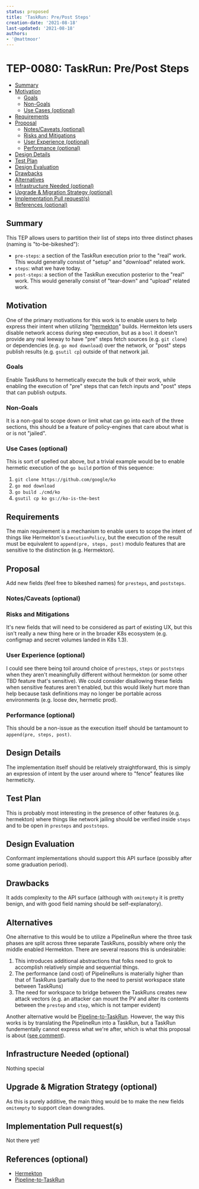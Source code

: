 ```yaml
---
status: proposed
title: 'TaskRun: Pre/Post Steps'
creation-date: '2021-08-18'
last-updated: '2021-08-18'
authors:
- '@mattmoor'
---
```


# TEP-0080: TaskRun: Pre/Post Steps

<!-- toc -->
- [Summary](#summary)
- [Motivation](#motivation)
  - [Goals](#goals)
  - [Non-Goals](#non-goals)
  - [Use Cases (optional)](#use-cases-optional)
- [Requirements](#requirements)
- [Proposal](#proposal)
  - [Notes/Caveats (optional)](#notescaveats-optional)
  - [Risks and Mitigations](#risks-and-mitigations)
  - [User Experience (optional)](#user-experience-optional)
  - [Performance (optional)](#performance-optional)
- [Design Details](#design-details)
- [Test Plan](#test-plan)
- [Design Evaluation](#design-evaluation)
- [Drawbacks](#drawbacks)
- [Alternatives](#alternatives)
- [Infrastructure Needed (optional)](#infrastructure-needed-optional)
- [Upgrade &amp; Migration Strategy (optional)](#upgrade--migration-strategy-optional)
- [Implementation Pull request(s)](#implementation-pull-request-s)
- [References (optional)](#references-optional)
<!-- /toc -->

## Summary

This TEP allows users to partition their list of steps into three distinct phases (naming is "to-be-bikeshed"):
 - `pre-steps`: a section of the TaskRun execution prior to the "real" work.  This would generally consist of "setup" and "download" related work.
 - `steps`: what we have today.
 - `post-steps`: a section of the TaskRun execution posterior to the "real" work.  This would generally consist of "tear-down" and "upload" related work.

## Motivation

One of the primary motivations for this work is to enable users to help express their intent when utilizing "[hermekton](./0025-hermekton.md)" builds.  Hermekton lets users disable network access during step execution, but as a `bool` it doesn't provide any real leeway to have "pre" steps fetch sources (e.g. `git clone`) or dependencies (e.g. `go mod download`) over the network, or "post" steps publish results (e.g. `gsutil cp`) outside of that network jail.

### Goals

Enable TaskRuns to hermetically execute the bulk of their work, while enabling the execution of "pre" steps that can fetch inputs and "post" steps that can publish outputs.

### Non-Goals

It is a non-goal to scope down or limit what can go into each of the three sections, this should be a feature of policy-engines that care about what is or is not "jailed".

### Use Cases (optional)

This is sort of spelled out above, but a trivial example would be to enable hermetic execution of the `go build` portion of this sequence:
1. `git clone https://github.com/google/ko`
1. `go mod download`
1. `go build ./cmd/ko`
1. `gsutil cp ko gs://ko-is-the-best`

## Requirements

The main requirement is a mechanism to enable users to scope the intent of things like Hermekton's `ExecutionPolicy`, but the execution of the result must be equivalent to `append(pre, steps, post)` modulo features that are sensitive to the distinction (e.g. Hermekton).

## Proposal

Add new fields (feel free to bikeshed names) for `presteps`, and `poststeps`.

### Notes/Caveats (optional)

### Risks and Mitigations

It's new fields that will need to be considered as part of existing UX, but this isn't really a new thing here or in the broader K8s ecosystem (e.g. configmap and secret volumes landed in K8s 1.3).

### User Experience (optional)

I could see there being toil around choice of `presteps`, `steps` or `poststeps` when they aren't meaningfully different without hermekton (or some other TBD feature that's sensitive).  We could consider disallowing these fields when sensitive features aren't enabled, but this would likely hurt more than help because task definitions may no longer be portable across environments (e.g. loose dev, hermetic prod).

### Performance (optional)

This should be a non-issue as the execution itself should be tantamount to `append(pre, steps, post)`.

## Design Details

The implementation itself should be relatively straightforward, this is simply an expression of intent by the user around where to "fence" features like hermeticity.

## Test Plan

This is probably most interesting in the presence of other features (e.g. hermekton) where things like network jailing should be verified inside `steps` and to be open in `presteps` and `poststeps`.

## Design Evaluation

Conformant implementations should support this API surface (possibly after some graduation period).

## Drawbacks

It adds complexity to the API surface (although with `omitempty` it is pretty benign, and with good field naming should be self-explanatory).

## Alternatives

One alternative to this would be to utilize a PipelineRun where the three task phases are split across three separate TaskRuns, possibly where only the middle enabled Hermekton.  There are several reasons this is undesirable:
1. This introduces additional abstractions that folks need to grok to accomplish relatively simple and sequential things.
1. The performance (and cost) of PipelineRuns is materially higher than that of TaskRuns (partially due to the need to persist workspace state between TaskRuns)
1. The need for workspace to bridge between the TaskRuns creates new attack vectors (e.g. an attacker can mount the PV and alter its contents between the `prestep` and `step`, which is not tamper evident)

Another alternative would be [Pipeline-to-TaskRun](https://github.com/tektoncd/community/issues/447).  However, the way this works is by translating the PipelineRun into a TaskRun, but a TaskRun fundementally cannot express what we're after, which is what this proposal is about ([see comment](https://github.com/tektoncd/community/issues/447#issuecomment-901559266)).

## Infrastructure Needed (optional)

Nothing special

## Upgrade & Migration Strategy (optional)

As this is purely additive, the main thing would be to make the new fields `omitempty` to support clean downgrades.

## Implementation Pull request(s)

Not there yet!

## References (optional)

 * [Hermekton](./0025-hermekton.md)
 * [Pipeline-to-TaskRun](https://github.com/tektoncd/community/issues/447)
